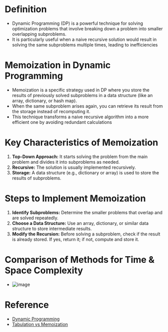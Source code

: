 # Definition
* Dynamic Programming (DP) is a powerful technique for solving optimization problems that involve breaking down a problem into smaller overlapping subproblems.
* It is particularly useful when a naive recursive solution would result in solving the same subproblems multiple times, leading to inefficiencies

# Memoization in Dynamic Programming
* Memoization is a specific strategy used in DP where you store the results of previously solved subproblems in a data structure (like an array, dictionary, or hash map).
* When the same subproblem arises again, you can retrieve its result from the storage instead of recomputing it.
* This technique transforms a naive recursive algorithm into a more efficient one by avoiding redundant calculations

# Key Characteristics of Memoization
1. **Top-Down Approach:** It starts solving the problem from the main problem and divides it into subproblems as needed.
2. **Recursive:** The solution is usually implemented recursively.
3. **Storage:** A data structure (e.g., dictionary or array) is used to store the results of subproblems.

# Steps to Implement Memoization
1. **Identify Subproblems:** Determine the smaller problems that overlap and are solved repeatedly.
2. **Choose a Data Structure:** Use an array, dictionary, or similar data structure to store intermediate results.
3. **Modify the Recursion:** Before solving a subproblem, check if the result is already stored. If yes, return it; if not, compute and store it.

# Comparison of Methods for Time & Space Complexity
* ![image](https://github.com/user-attachments/assets/3d8b4f0c-b06c-4bd3-8c9f-bee42c5a55da)

# Reference
* [Dynamic Programming](https://www.javatpoint.com/dynamic-programming)
* [Tabulation vs Memoization](https://www.javatpoint.com/tabulation-vs-memoization)


